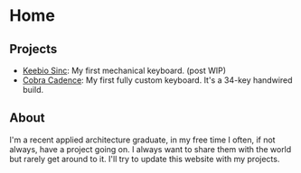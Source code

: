 # Home
## Projects
- [Keebio Sinc](projects/sinc_rev1): My first mechanical keyboard. (post WIP)
- [Cobra Cadence](projects/cobra_cadence/cc_main_page.md): My first fully custom keyboard. It's a 34-key handwired build.

## About
I'm a recent applied architecture graduate, in my free time I often, if not always, have a project going on. I always want to share them with the world but rarely get around to it. I'll try to update this website with my projects.
